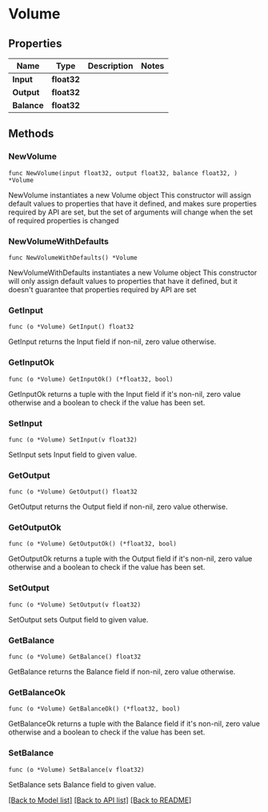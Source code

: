 # Volume

## Properties

Name | Type | Description | Notes
------------ | ------------- | ------------- | -------------
**Input** | **float32** |  | 
**Output** | **float32** |  | 
**Balance** | **float32** |  | 

## Methods

### NewVolume

`func NewVolume(input float32, output float32, balance float32, ) *Volume`

NewVolume instantiates a new Volume object
This constructor will assign default values to properties that have it defined,
and makes sure properties required by API are set, but the set of arguments
will change when the set of required properties is changed

### NewVolumeWithDefaults

`func NewVolumeWithDefaults() *Volume`

NewVolumeWithDefaults instantiates a new Volume object
This constructor will only assign default values to properties that have it defined,
but it doesn't guarantee that properties required by API are set

### GetInput

`func (o *Volume) GetInput() float32`

GetInput returns the Input field if non-nil, zero value otherwise.

### GetInputOk

`func (o *Volume) GetInputOk() (*float32, bool)`

GetInputOk returns a tuple with the Input field if it's non-nil, zero value otherwise
and a boolean to check if the value has been set.

### SetInput

`func (o *Volume) SetInput(v float32)`

SetInput sets Input field to given value.


### GetOutput

`func (o *Volume) GetOutput() float32`

GetOutput returns the Output field if non-nil, zero value otherwise.

### GetOutputOk

`func (o *Volume) GetOutputOk() (*float32, bool)`

GetOutputOk returns a tuple with the Output field if it's non-nil, zero value otherwise
and a boolean to check if the value has been set.

### SetOutput

`func (o *Volume) SetOutput(v float32)`

SetOutput sets Output field to given value.


### GetBalance

`func (o *Volume) GetBalance() float32`

GetBalance returns the Balance field if non-nil, zero value otherwise.

### GetBalanceOk

`func (o *Volume) GetBalanceOk() (*float32, bool)`

GetBalanceOk returns a tuple with the Balance field if it's non-nil, zero value otherwise
and a boolean to check if the value has been set.

### SetBalance

`func (o *Volume) SetBalance(v float32)`

SetBalance sets Balance field to given value.



[[Back to Model list]](../README.md#documentation-for-models) [[Back to API list]](../README.md#documentation-for-api-endpoints) [[Back to README]](../README.md)


